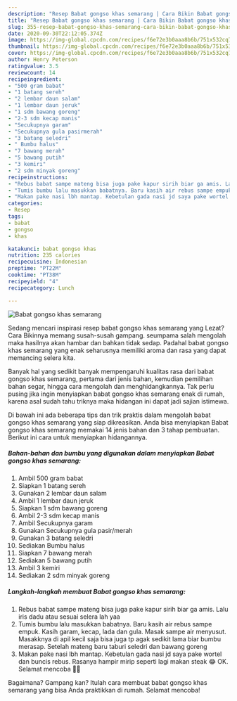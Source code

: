 ```yaml
---
description: "Resep Babat gongso khas semarang | Cara Bikin Babat gongso khas semarang Yang Paling Enak"
title: "Resep Babat gongso khas semarang | Cara Bikin Babat gongso khas semarang Yang Paling Enak"
slug: 355-resep-babat-gongso-khas-semarang-cara-bikin-babat-gongso-khas-semarang-yang-paling-enak
date: 2020-09-30T22:12:05.374Z
image: https://img-global.cpcdn.com/recipes/f6e72e3b0aaa8b6b/751x532cq70/babat-gongso-khas-semarang-foto-resep-utama.jpg
thumbnail: https://img-global.cpcdn.com/recipes/f6e72e3b0aaa8b6b/751x532cq70/babat-gongso-khas-semarang-foto-resep-utama.jpg
cover: https://img-global.cpcdn.com/recipes/f6e72e3b0aaa8b6b/751x532cq70/babat-gongso-khas-semarang-foto-resep-utama.jpg
author: Henry Peterson
ratingvalue: 3.5
reviewcount: 14
recipeingredient:
- "500 gram babat"
- "1 batang sereh"
- "2 lembar daun salam"
- "1 lembar daun jeruk"
- "1 sdm bawang goreng"
- "2-3 sdm kecap manis"
- "Secukupnya garam"
- "Secukupnya gula pasirmerah"
- "3 batang seledri"
- " Bumbu halus"
- "7 bawang merah"
- "5 bawang putih"
- "3 kemiri"
- "2 sdm minyak goreng"
recipeinstructions:
- "Rebus babat sampe mateng bisa juga pake kapur sirih biar ga amis. Lalu iris dadu atau sesuai selera lah yaa"
- "Tumis bumbu lalu masukkan babatnya. Baru kasih air rebus sampe empuk. Kasih garam, kecap, lada dan gula. Masak sampe air menyusut. Masakknya di apil kecil saja bisa juga tp agak sedikit lama biar bumbu merasap. Setelah mateng baru taburi seledri dan bawang goreng"
- "Makan pake nasi lbh mantap. Kebetulan gada nasi jd saya pake wortel dan buncis rebus. Rasanya hampir mirip seperti lagi makan steak 😂 OK. Selamat mencoba 🙌💕"
categories:
- Resep
tags:
- babat
- gongso
- khas

katakunci: babat gongso khas 
nutrition: 235 calories
recipecuisine: Indonesian
preptime: "PT22M"
cooktime: "PT38M"
recipeyield: "4"
recipecategory: Lunch

---
```



![Babat gongso khas semarang](https://img-global.cpcdn.com/recipes/f6e72e3b0aaa8b6b/751x532cq70/babat-gongso-khas-semarang-foto-resep-utama.jpg)

Sedang mencari inspirasi resep babat gongso khas semarang yang Lezat? Cara Bikinnya memang susah-susah gampang. seumpama salah mengolah maka hasilnya akan hambar dan bahkan tidak sedap. Padahal babat gongso khas semarang yang enak seharusnya memiliki aroma dan rasa yang dapat memancing selera kita.

Banyak hal yang sedikit banyak mempengaruhi kualitas rasa dari babat gongso khas semarang, pertama dari jenis bahan, kemudian pemilihan bahan segar, hingga cara mengolah dan menghidangkannya. Tak perlu pusing jika ingin menyiapkan babat gongso khas semarang enak di rumah, karena asal sudah tahu triknya maka hidangan ini dapat jadi sajian istimewa.




Di bawah ini ada beberapa tips dan trik praktis dalam mengolah babat gongso khas semarang yang siap dikreasikan. Anda bisa menyiapkan Babat gongso khas semarang memakai 14 jenis bahan dan 3 tahap pembuatan. Berikut ini cara untuk menyiapkan hidangannya.

<!--inarticleads1-->

##### Bahan-bahan dan bumbu yang digunakan dalam menyiapkan Babat gongso khas semarang:

1. Ambil 500 gram babat
1. Siapkan 1 batang sereh
1. Gunakan 2 lembar daun salam
1. Ambil 1 lembar daun jeruk
1. Siapkan 1 sdm bawang goreng
1. Ambil 2-3 sdm kecap manis
1. Ambil Secukupnya garam
1. Gunakan Secukupnya gula pasir/merah
1. Gunakan 3 batang seledri
1. Sediakan  Bumbu halus
1. Siapkan 7 bawang merah
1. Sediakan 5 bawang putih
1. Ambil 3 kemiri
1. Sediakan 2 sdm minyak goreng




<!--inarticleads2-->

##### Langkah-langkah membuat Babat gongso khas semarang:

1. Rebus babat sampe mateng bisa juga pake kapur sirih biar ga amis. Lalu iris dadu atau sesuai selera lah yaa
1. Tumis bumbu lalu masukkan babatnya. Baru kasih air rebus sampe empuk. Kasih garam, kecap, lada dan gula. Masak sampe air menyusut. Masakknya di apil kecil saja bisa juga tp agak sedikit lama biar bumbu merasap. Setelah mateng baru taburi seledri dan bawang goreng
1. Makan pake nasi lbh mantap. Kebetulan gada nasi jd saya pake wortel dan buncis rebus. Rasanya hampir mirip seperti lagi makan steak 😂 OK. Selamat mencoba 🙌💕




Bagaimana? Gampang kan? Itulah cara membuat babat gongso khas semarang yang bisa Anda praktikkan di rumah. Selamat mencoba!
